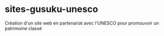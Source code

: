 # sites-gusuku-unesco
Création d'un site web en partenariat avec l'UNESCO pour promouvoir un patrimoine classé
